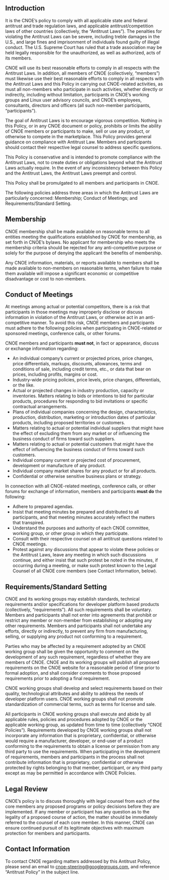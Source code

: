 ## Introduction

It is the CNOE’s policy to comply with all applicable state and federal antitrust and trade regulation laws, and applicable antitrust/competition laws of other countries (collectively, the “Antitrust Laws”).  The penalties for violating the Antitrust Laws can be severe, including treble damages in the U.S., and large fines and imprisonment of individuals found guilty of illegal conduct.  The U.S. Supreme Court has ruled that a trade association may be held legally responsible for the unauthorized, as well as authorized, acts of its members.

CNOE will use its best reasonable efforts to comply in all respects with the Antitrust Laws.  In addition, all members of CNOE (collectively, “members”) must likewise use their best reasonable efforts to comply in all respects with the Antitrust Laws and this Policy in carrying out CNOE-related activities, as must all non-members who participate in such activities, whether directly or indirectly, including without limitation, participants in CNOE’s working groups and Linux user advisory councils, and CNOE’s employees, consultants, directors and officers (all such non-member participants, “participants”).

The goal of Antitrust Laws is to encourage vigorous competition.  Nothing in this Policy, or in any CNOE document or policy, prohibits or limits the ability of CNOE members or participants to make, sell or use any product, or otherwise to compete in the marketplace.  This Policy provides general guidance on compliance with Antitrust Law.  Members and participants should contact their respective legal counsel to address specific questions.

This Policy is conservative and is intended to promote compliance with the Antitrust Laws, not to create duties or obligations beyond what the Antitrust Laws actually require.  In the event of any inconsistency between this Policy and the Antitrust Laws, the Antitrust Laws preempt and control.

This Policy shall be promulgated to all members and participants in CNOE.

The following policies address three areas in which the Antitrust Laws are particularly concerned: Membership; Conduct of Meetings; and Requirements/Standard Setting.

## Membership

CNOE membership shall be made available on reasonable terms to all entities meeting the qualifications established by CNOE for membership, as set forth in CNOE’s bylaws.  No applicant for membership who meets the membership criteria should be rejected for any anti-competitive purpose or solely for the purpose of denying the applicant the benefits of membership.

Any CNOE information, materials, or reports available to members shall be made available to non-members on reasonable terms, when failure to make them available will impose a significant economic or competitive disadvantage or cost to non-members.

## Conduct of Meetings

At meetings among actual or potential competitors, there is a risk that participants in those meetings may improperly disclose or discuss information in violation of the Antitrust Laws, or otherwise act in an anti-competitive manner.  To avoid this risk, CNOE members and participants must adhere to the following policies when participating in CNOE-related or sponsored meetings, conference calls, or other forums.

CNOE members and participants **must not**, in fact or appearance, discuss or exchange information regarding:

- An individual company’s current or projected prices, price changes, price differentials, markups, discounts, allowances, terms and conditions of sale, including credit terms, etc., or data that bear on prices, including profits, margins or cost.
- Industry-wide pricing policies, price levels, price changes, differentials, or the like.
- Actual or projected changes in industry production, capacity or inventories.
Matters relating to bids or intentions to bid for particular products, procedures for responding to bid invitations or specific contractual arrangements.
- Plans of individual companies concerning the design, characteristics, production, distribution, marketing or introduction dates of particular products, including proposed territories or customers.
- Matters relating to actual or potential individual suppliers that might have the effect of excluding them from any market or of influencing the business conduct of firms toward such suppliers.
- Matters relating to actual or potential customers that might have the effect of influencing the business conduct of firms toward such customers.
- Individual company current or projected cost of procurement, development or manufacture of any product.
- Individual company market shares for any product or for all products.
- Confidential or otherwise sensitive business plans or strategy.

In connection with all CNOE-related meetings, conference calls, or other forums for exchange of information, members and participants **must do** the following:

- Adhere to prepared agendas.
- Insist that meeting minutes be prepared and distributed to all participants, and that meeting minutes accurately reflect the matters that transpired.
- Understand the purposes and authority of each CNOE committee, working group, or other group in which they participate.
- Consult with their respective counsel on all antitrust questions related to CNOE meetings.
- Protest against any discussions that appear to violate these policies or the Antitrust Laws, leave any meeting in which such discussions continue, and either insist that such protest be noted in the minutes, if occurring during a meeting, or make such protest known to the Legal Counsel of all CNOE core members (see Contact Information, below).


## Requirements/Standard Setting

CNOE and its working groups may establish standards, technical requirements and/or specifications for developer platform based products (collectively, “requirements”).  All such requirements shall be voluntary.  Members and participants shall not enter into agreements that prohibit or restrict any member or non-member from establishing or adopting any other requirements.  Members and participants shall not undertake any efforts, directly or indirectly, to prevent any firm from manufacturing, selling, or supplying any product not conforming to a requirement.

Parties who may be affected by a requirement adopted by an CNOE working group shall be given the opportunity to comment on the development of any such requirement, regardless of whether they are members of CNOE.  CNOE and its working groups will publish all proposed requirements on the CNOE website for a reasonable period of time prior to formal adoption, and shall consider comments to those proposed requirements prior to adopting a final requirement.

CNOE working groups shall develop and select requirements based on their quality, technological attributes and ability to address the needs of developer platform users.  CNOE working groups shall not promote standardization of commercial terms, such as terms for license and sale.

All participants in CNOE working groups shall execute and abide by all applicable rules, policies and procedures adopted by CNOE or the applicable working group, as updated from time to time (collectively “CNOE Policies”).  Requirements developed by CNOE working groups shall not incorporate any information that is proprietary, confidential, or otherwise would require a manufacturer, developer, or end-user of a product conforming to the requirements to obtain a license or permission from any third party to use the requirements.  When participating in the development of requirements, members and participants in the process shall not contribute information that is proprietary, confidential or otherwise protected by rights belonging to that member, participant, or any third party except as may be permitted in accordance with CNOE Policies.

## Legal Review

CNOE’s policy is to discuss thoroughly with legal counsel from each of the core members any proposed programs or policy decisions before they are implemented.  If any member or participant has any question as to the legality of a proposed course of action, the matter should be immediately referred to the counsel of each core member.  In this manner, CNOE can ensure continued pursuit of its legitimate objectives with maximum protection for members and participants.

## Contact Information

To contact CNOE regarding matters addressed by this Antitrust Policy, please send an email to cnoe-steering@googlegroups.com, and reference “Antitrust Policy” in the subject line.